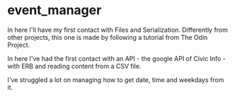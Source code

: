 # event_manager
In here I'll have my first contact with Files and Serialization. 
Differently from other projects, this one is made by following a tutorial from The Odin Project.

In here I've had the first contact with an API - the google API of Civic Info - with ERB and reading content from a CSV file. 

I've struggled a lot on managing how to get date, time and weekdays from it. 


